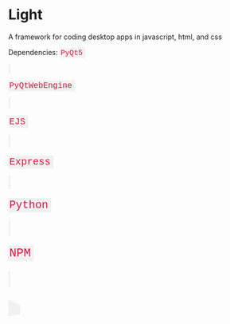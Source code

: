 <style>
code {
  font-family: Consolas,"courier new";
  color: crimson;
  background-color: #f1f1f1;
  padding: 2px;
  font-size: 105%;
}
</style>
# Light
A framework for coding desktop apps in javascript, html, and css

Dependencies:
<code>PyQt5<code/>

<code>PyQtWebEngine<code/>

<code>EJS<code/>

<code>Express<code/>

<code>Python<code/>

<code>NPM<code/>
